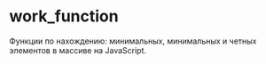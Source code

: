 # work_function
Функции по нахождению: минимальных, минимальных и четных элементов в массиве на JavaScript.
